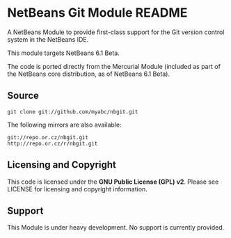 NetBeans Git Module README
==========================

A NetBeans Module to provide first-class support for the Git version control
system in the NetBeans IDE.

This module targets NetBeans 6.1 Beta.

The code is ported directly from the Mercurial Module (included as part of the 
NetBeans core distribution, as of NetBeans 6.1 Beta).

Source
------

    git clone git://github.com/myabc/nbgit.git

The following mirrors are also available:

    git://repo.or.cz/nbgit.git
    http://repo.or.cz/r/nbgit.git

Licensing and Copyright
-----------------------

This code is licensed under the **GNU Public License (GPL) v2**. Please see
LICENSE for licensing and copyright information.

Support
-------

This Module is under heavy development. No support is currently provided.